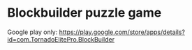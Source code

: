 # Blockbuilder puzzle game
Google play only: https://play.google.com/store/apps/details?id=com.TornadoElitePro.BlockBuilder
